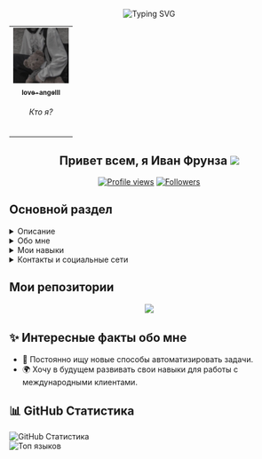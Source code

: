  <!-- Начало дизайна README.md файла -->
<p align="center"> <href="https://git.io/typing-svg"><img src="https://readme-typing-svg.herokuapp.com?font=Poppins&weight=600&pause=1000&color=AFE1AF&center=true&width=435&lines=Welcome+To+My+Github+Page" alt="Typing SVG" /></p>


<table align="center">
  <tr>
    <td align="center">
      <a href="http://github.com/love-angelll">
        <img src="https://github.com/love-angelll/love-angelll/blob/main/imgs/ava.jpg" width="100px;" alt="Foto de Tati Alves no GitHub"/><br>
        <sub>
          <b>love-angelll</b>
        </sub>
      </a>
     <h6 align="center">Кто я?</h6>  
    </td>
  </tr>
</table>

<!-- ПЕЧАТАЛКА ТЕКСТА
<p align="center">
  <a href="https://github.com/love-angelll"><img src="http://readme-typing-svg.herokuapp.com?color=df9c1f&center=true&vCenter=true&multiline=false&lines=Мое+имя+Иван+Фрунза;Don't+bully+me+≧▽≦" alt="Asu"></a>
</p>
-->

<!-- Приветствие -->
<h2 align="center">Привет всем, я Иван Фрунза
<img src="https://github.com/blackcater/blackcater/raw/main/images/Hi.gif" height="32"/></h2> 

<!-- Просмотров профиля и подписчиков -->
<div align="center">
<a href="https://github.com/love-angelll">
  <img width="150px" 
       src="https://komarev.com/ghpvc/?username=love-angelll&label=Profile%20views&color=318CE7&style=for-the-badge" 
       alt="Profile views" /></a>
<a href="https://api.github-star-counter.workers.dev/user/love-angelll">
  <img width="147px" 
       alt="Followers" 
       title="Follow me on GitHub" 
       src="https://custom-icon-badges.herokuapp.com/github/followers/love-angelll?color=318CE7&labelColor=505050&style=for-the-badge&logo=person-add&label=Followers&logoColor=white" /></a>
 </div>




<!--   Заголовок основного раздела -->
<h2>Основной раздел</h2> 


<!--   Описание -->
<details>
  <summary>Описание</summary>
    <h5>
Я — специалист по настройке и легкого ремонта ПК, программист начального уровня и дизайнер. 
Добро пожаловать на мой профиль! Здесь я делюсь своими проектами, решениями и кодом. Если вам нужна помощь, не стесняйтесь обращаться!
    </h5>
</details>


<!--   Обо мне -->
<details>
  <summary>Обо мне</summary>
    <h5> 
<li> 🎓 Мне 19 лет, и я активно изучаю новые технологии.</li>  
<li> 🌟 Помогаю людям решать проблемы с техникой: от установки программ до устранения неисправностей.</li>    
<li> 💻 Люблю работать с операционными системами, особенно Windows.</li>    
<li> 🎨 Умею работать в Photoshop для создания минималистичных и функциональных дизайнов.  
<li> 🔍 Стремлюсь расширять свои навыки и углублять знания.</li>    
    </h5>
</details>


<!--   Навыки -->
<details>
  <summary>Мои навыки</summary>
    <h5> 
<li> 💻 Ремонт и настройка ПК</li>
<li> 🌐 Веб-разработка (Tilda) (Начального уровня)</li>
<li> 🎨 Дизайн (визитки, логотипы, банеры, флаеры)</li>
<li> 📜 Переводы (английский, русский, молдавский)</li>    
    </h5>
</details>


<!-- Контакты -->
<details>
  <summary>Контакты и социальные сети</summary>

  <h3>👥 Контакты</h3>
  <ul>
      <h5>📧 Email: 
        <a href="mailto:ivan.frunza.os@gmail.com">ivan.frunza.os@gmail.com</a>
      </h5>
      <h5>📱 Телефон: 
        <a href="tel:+37377586594">(+373) 775-8-65-94</a>
      </h5>
  </ul>

  <h3>📡 Социальные сети</h3>
<p>
  <a href="https://vk.com/iv.frunza" target="_blank">
    <img src="https://upload.wikimedia.org/wikipedia/commons/2/21/VK.com-logo.svg" width="24" alt="VK">
  </a>
  <a href="https://vk.com/lover_kotik" target="_blank">
    <img src="https://upload.wikimedia.org/wikipedia/commons/2/21/VK.com-logo.svg" width="24" alt="VK Twink">
  </a>
  <a href="https://t.me/iv_frunza" target="_blank">
    <img src="https://cdn-icons-png.flaticon.com/24/2111/2111646.png" alt="Telegram">
  </a>
  <a href="https://www.instagram.com/iv.frunza" target="_blank">
    <img src="https://cdn-icons-png.flaticon.com/24/2111/2111463.png" alt="Instagram">
  </a>
  <a href="https://www.tiktok.com/@iv_frunza" target="_blank">
    <img src="https://cdn.jsdelivr.net/gh/simple-icons/simple-icons/icons/tiktok.svg" width="24" alt="TikTok">
</a>
</p>

</details>



<!-- Репозитории -->
## Mои репозитории

<p align="center">
        <a href="https://github.com/love-angelll/autopost">
                <img width="450em" src="https://github-readme-stats.vercel.app/api/pin/?username=love-angelll&repo=autopost&hide_border=true&theme=dark">
        </a>
</p>


















<!--
[![MIT license](https://img.shields.io/badge/license-MIT-brightgreen.svg)](https://opensource.org/licenses/MIT)
-->


<!-- Новые прикалюхи
## :handshake: Colaboradores
<table>
  <tr>
    <td align="center">
      <a href="http://github.com/tatialveso">
        <img src="https://avatars.githubusercontent.com/u/56259137?v=4" width="100px;" alt="Foto de Tati Alves no GitHub"/><br>
        <sub>
          <b>tatialveso</b>
        </sub>
      </a>
    </td>
  </tr>
</table>
-->
















## ✨ Интересные факты обо мне  
- 🚀 Постоянно ищу новые способы автоматизировать задачи.  
- 🌍 Хочу в будущем развивать свои навыки для работы с международными клиентами.  

## 📊 GitHub Статистика
![GitHub Статистика](https://github-readme-stats.vercel.app/api?username=love-angelll&show_icons=true&count_private=true&theme=tokyonight) <br>
![Топ языков](https://github-readme-stats.vercel.app/api/top-langs/?username=love-angelll&layout=compact&theme=tokyonight)


<img src="https://www.animatedimages.org/data/media/562/animated-line-image-0184.gif" width="1920" height=0.4/>